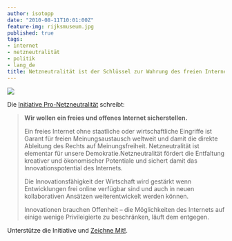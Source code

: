 ```yaml
---
author: isotopp
date: "2010-08-11T10:01:00Z"
feature-img: rijksmuseum.jpg
published: true
tags:
- internet
- netzneutralität
- politik
- lang_de
title: Netzneutralität ist der Schlüssel zur Wahrung des freien Internets!
---
```


![](https://blog.koehntopp.info/uploads/pro-netzneutralitt.png)

Die [Initiative Pro-Netzneutralität](http://pro-netzneutralitaet.de/erklaerung)
schreibt:

> **Wir wollen ein freies und offenes Internet sicherstellen.**
>
> Ein freies Internet ohne staatliche oder wirtschaftliche Eingriffe ist
> Garant für freien Meinungsaustausch weltweit und damit die direkte
> Ableitung des Rechts auf Meinungsfreiheit. Netzneutralität ist elementar
> für unsere Demokratie.Netzneutralität fördert die Entfaltung kreativer und
> ökonomischer Potentiale und sichert damit das Innovationspotential des
> Internets.
>
> Die Innovationsfähigkeit der Wirtschaft wird gestärkt wenn Entwicklungen
> frei online verfügbar sind und auch in neuen kollaborativen Ansätzen
> weiterentwickelt werden können.
>
> Innovationen brauchen Offenheit – die Möglichkeiten des Internets auf
> einige wenige Privileigierte zu beschränken, läuft dem entgegen.

Unterstütze die Initiative und [Zeichne Mit!](http://pro-netzneutralitaet.de/).

